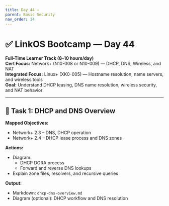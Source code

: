 ```yaml
---
title: Day 44 –
parent: Basic Security
nav_order: 14
---
```

# ✅ LinkOS Bootcamp — Day 44

**Full-Time Learner Track (8–10 hours/day)**  
**Cert Focus:** Network+ (N10-008 or N10-009) — DHCP, DNS, Wireless, and NAT  
**Integrated Focus:** Linux+ (XK0-005) — Hostname resolution, name servers, and wireless tools  
**Goal:** Understand DHCP leasing, DNS name resolution, wireless security, and NAT behavior

---

## 📡 Task 1: DHCP and DNS Overview

**Mapped Objectives:**  
- Network+ 2.3 – DNS, DHCP operation  
- Network+ 2.4 – DHCP lease process and DNS zones

**Actions:**  
- Diagram:
  - DHCP DORA process  
  - Forward and reverse DNS lookups  
- Explain zone files, resolvers, and recursive queries

**Output:**  
- Markdown: `dhcp-dns-overview.md`  
- Diagram (optional): DHCP workflow and DNS resolution

